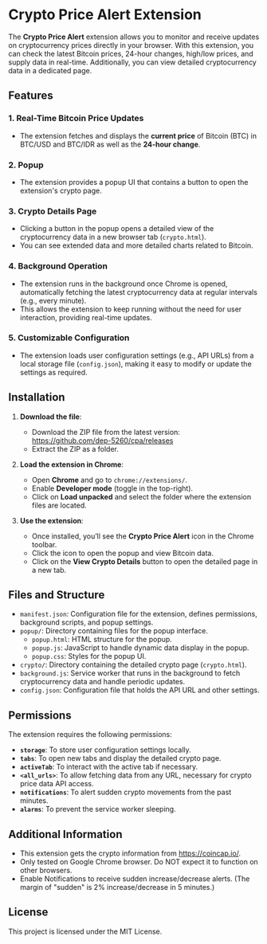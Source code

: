# Crypto Price Alert Extension

The **Crypto Price Alert** extension allows you to monitor and receive updates on cryptocurrency prices directly in your browser. With this extension, you can check the latest Bitcoin prices, 24-hour changes, high/low prices, and supply data in real-time. Additionally, you can view detailed cryptocurrency data in a dedicated page.

## Features

### 1. **Real-Time Bitcoin Price Updates**
   - The extension fetches and displays the **current price** of Bitcoin (BTC) in BTC/USD and BTC/IDR as well as the **24-hour change**.

### 2. **Popup**
   - The extension provides a popup UI that contains a button to open the extension's crypto page.

### 3. **Crypto Details Page**
   - Clicking a button in the popup opens a detailed view of the cryptocurrency data in a new browser tab (`crypto.html`).
   - You can see extended data and more detailed charts related to Bitcoin.

### 4. **Background Operation**
   - The extension runs in the background once Chrome is opened, automatically fetching the latest cryptocurrency data at regular intervals (e.g., every minute).
   - This allows the extension to keep running without the need for user interaction, providing real-time updates.

### 5. **Customizable Configuration**
   - The extension loads user configuration settings (e.g., API URLs) from a local storage file (`config.json`), making it easy to modify or update the settings as required.

## Installation

1. **Download the file**:
   - Download the ZIP file from the latest version: https://github.com/dep-5260/cpa/releases
   - Extract the ZIP as a folder.

2. **Load the extension in Chrome**:
   - Open **Chrome** and go to `chrome://extensions/`.
   - Enable **Developer mode** (toggle in the top-right).
   - Click on **Load unpacked** and select the folder where the extension files are located.
   
3. **Use the extension**:
   - Once installed, you’ll see the **Crypto Price Alert** icon in the Chrome toolbar.
   - Click the icon to open the popup and view Bitcoin data.
   - Click on the **View Crypto Details** button to open the detailed page in a new tab.

## Files and Structure

- `manifest.json`: Configuration file for the extension, defines permissions, background scripts, and popup settings.
- `popup/`: Directory containing files for the popup interface.
  - `popup.html`: HTML structure for the popup.
  - `popup.js`: JavaScript to handle dynamic data display in the popup.
  - `popup.css`: Styles for the popup UI.
- `crypto/`: Directory containing the detailed crypto page (`crypto.html`).
- `background.js`: Service worker that runs in the background to fetch cryptocurrency data and handle periodic updates.
- `config.json`: Configuration file that holds the API URL and other settings.

## Permissions

The extension requires the following permissions:

- **`storage`**: To store user configuration settings locally.
- **`tabs`**: To open new tabs and display the detailed crypto page.
- **`activeTab`**: To interact with the active tab if necessary.
- **`<all_urls>`**: To allow fetching data from any URL, necessary for crypto price data API access.
- **`notifications`**: To alert sudden crypto movements from the past minutes.
- **`alarms`**: To prevent the service worker sleeping.

## Additional Information
- This extension gets the crypto information from https://coincap.io/.
- Only tested on Google Chrome browser. Do NOT expect it to function on other browsers.
- Enable Notifications to receive sudden increase/decrease alerts. (The margin of "sudden" is 2% increase/decrease in 5 minutes.)

## License

This project is licensed under the MIT License.